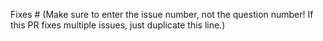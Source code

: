  Fixes #<issue number> (Make sure to enter the issue number, not the question number! If this PR fixes multiple issues, just duplicate this line.)
